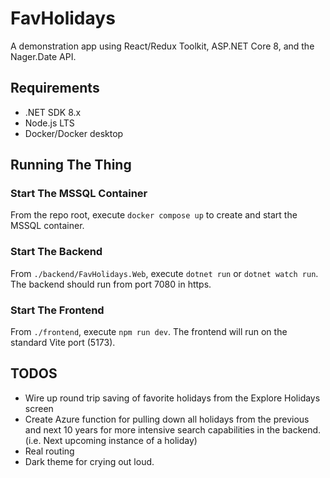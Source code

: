 # FavHolidays

A demonstration app using React/Redux Toolkit, ASP.NET Core 8, and the Nager.Date API.

## Requirements

* .NET SDK 8.x
* Node.js LTS
* Docker/Docker desktop

## Running The Thing

### Start The MSSQL Container

From the repo root, execute `docker compose up` to create and start the MSSQL container.

### Start The Backend

From `./backend/FavHolidays.Web`, execute `dotnet run` or `dotnet watch run`.
The backend should run from port 7080 in https.

### Start The Frontend

From `./frontend`, execute `npm run dev`. The frontend will run on the standard Vite port (5173).

## TODOS

* Wire up round trip saving of favorite holidays from the Explore Holidays screen
* Create Azure function for pulling down all holidays from the previous and next 10 years for more intensive search capabilities in the backend. (i.e. Next upcoming instance of a holiday)
* Real routing
* Dark theme for crying out loud.
